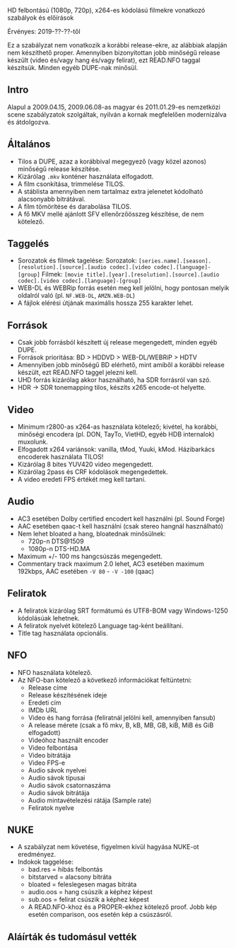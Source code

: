 HD felbontású (1080p, 720p), x264-es kódolású filmekre vonatkozó szabályok és előírások

Érvényes: 2019-??-??-től

Ez a szabályzat nem vonatkozik a korábbi release-ekre, az alábbiak alapján nem készíthető proper. Amennyiben bizonyítottan jobb minőségű release készült (video és/vagy hang és/vagy felirat), ezt READ.NFO taggal készítsük. Minden egyéb DUPE-nak minősül.

## Intro
  Alapul a 2009.04.15, 2009.06.08-as magyar és 2011.01.29-es nemzetközi scene szabályzatok szolgáltak, nyilván a kornak megfelelően modernizálva és átdolgozva.

## Általános
 - Tilos a DUPE, azaz a korábbival megegyező (vagy közel azonos) minőségű release készítése.
 - Kizárólag `.mkv` konténer használata elfogadott.
 - A film csonkítása, trimmelése TILOS.
 - A stáblista amennyiben nem tartalmaz extra jelenetet kódolható alacsonyabb bitrátával.
 - A film tömörítése és darabolása TILOS.
 - A fő MKV mellé ajánlott SFV ellenőrzőösszeg készítése, de nem kötelező.

## Taggelés
  - Sorozatok és filmek tagelése:
    Sorozatok: `[series.name].[season].[resolution].[source].[audio codec].[video codec].[language]-[group]`
    Filmek: `[movie title].[year].[resolution].[source].[audio codec].[video codec].[language]-[group]`
  - WEB-DL és WEBRip forrás esetén meg kell jelölni, hogy pontosan melyik oldalról való (pl. `NF.WEB-DL`, `AMZN.WEB-DL`)
  - A fájlok elérési útjának maximális hossza 255 karakter lehet.

## Források
   - Csak jobb forrásból készített új release megengedett, minden egyéb DUPE.
   - Források prioritása: BD > HDDVD > WEB-DL/WEBRiP > HDTV
   - Amennyiben jobb minőségű BD elérhető, mint amiből a korábbi release készült, ezt READ.NFO taggel jelezni kell.
   - UHD forrás kizárólag akkor használható, ha SDR forrásról van szó.
   - HDR -> SDR tonemapping tilos, készíts x265 encode-ot helyette.

## Video
 - Minimum r2800-as x264-as használata kötelező; kivétel, ha korábbi, minőségi encodera (pl. DON, TayTo, VietHD, egyéb HDB internalok) muxolunk.
  - Elfogadott x264 variánsok: vanilla, tMod, Yuuki, kMod. Házibarkács encoderek használata TILOS!
  - Kizárólag 8 bites YUV420 video megengedett.
  - Kizárólag 2pass és CRF kódolások megengedettek.
  - A video eredeti FPS értékét meg kell tartani.

## Audio
  - AC3 esetében Dolby certified encodert kell használni (pl. Sound Forge)
  - AAC esetében qaac-t kell használni (csak stereo hangnál használható)
  - Nem lehet bloated a hang, bloatednak minősülnek:
      - 720p-n DTS@1509
      - 1080p-n DTS-HD.MA
  - Maximum +/- 100 ms hangcsúszás megengedett.
  - Commentary track maximum 2.0 lehet, AC3 esetében maximum 192kbps, AAC esetében `-V 80` - `-V -100` (qaac)
  
## Feliratok
 - A feliratok kizárólag SRT formátumú és UTF8-BOM vagy Windows-1250 kódolásúak lehetnek.
 - A feliratok nyelvét kötelező Language tag-ként beállítani.
 - Title tag használata opcionális.

## NFO
 - NFO használata kötelező.
 - Az NFO-ban kötelező a következő információkat feltüntetni:
      * Release címe
      * Release készítésének ideje
      * Eredeti cím
      * IMDb URL
      * Video és hang forrása (feliratnál jelölni kell, amennyiben fansub)
      * A release mérete (csak a fő mkv, B, kB, MB, GB, kiB, MiB és GiB elfogadott)
      * Videóhoz használt encoder
      * Video felbontása
      * Video bitrátája
      * Video FPS-e
      * Audio sávok nyelvei
      * Audio sávok típusai
      * Audio sávok csatornaszáma
      * Audio sávok bitrátája
      * Audio mintavételezési rátája (Sample rate)
      * Feliratok nyelve
  
## NUKE
 - A szabályzat nem követése, figyelmen kívül hagyása NUKE-ot eredményez.
 - Indokok taggelése:
    - bad.res = hibás felbontás
    - bitstarved = alacsony bitráta
    - bloated = feleslegesen magas bitráta
    - audio.oos = hang csúszik a képhez képest
    - sub.oos = felirat csúszik a képhez képest
    - A READ.NFO-khoz és a PROPER-ekhez kötelező proof. Jobb kép esetén comparison, oos esetén kép a csúszásról.

## Aláírták és tudomásul vették
